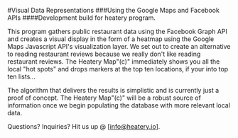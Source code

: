 #Visual Data Representations
###Using the Google Maps and Facebook APIs
####Development build for heatery program.

This program gathers public restaurant data using the Facebook Graph API and creates a visual display in the form of a heatmap using the Google Maps Javascript API's visualization layer. We set out to create an alternative to reading restaurant reviews because we really don't like reading restaurant reviews. The Heatery Map"(c)" immediately shows you all the local "hot spots" and drops markers at the top ten locations, if your into top ten lists...

The algorithm that delivers the results is simplistic and is currently just a proof of concept. The Heatery Map"(c)" will be a robust source of information once we begin populating the database with more relevant local data. 

Questions? Inquiries? Hit us up @ [info@heatery.io].
